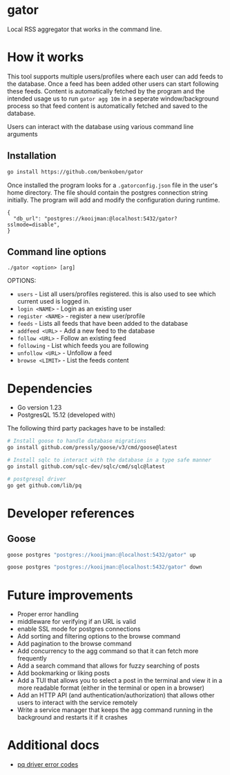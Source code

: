 # gator

Local RSS aggregator that works in the command line.

# How it works

This tool supports multiple users/profiles where each user can add feeds to the database. Once a feed has been added other users can start following these feeds.
Content is automatically fetched by the program and the intended usage us to run `gator agg 10m` in a seperate window/background process so that feed content is automatically fetched and saved to the database.

Users can interact with the database using various command line arguments

## Installation

```bash
go install https://github.com/benkoben/gator
```

Once installed the program looks for a `.gatorconfig.json` file in the user's home directory. The file should contain the postgres connection string initially. The program will add and modify the configuration during runtime.

```
{
  "db_url": "postgres://kooijman:@localhost:5432/gator?sslmode=disable",
}
```

## Command line options

`./gator <option> [arg]`

OPTIONS:

* `users` - List all users/profiles registered. this is also used to see which current used is logged in.
* `login <NAME>` - Login as an existing user
* `register <NAME>` - register a new user/profile
* `feeds` - Lists all feeds that have been added to the database
* `addfeed <URL>` - Add a new feed to the database
* `follow <URL>` - Follow an existing feed
* `following` - List which feeds you are following
* `unfollow <URL>` - Unfollow a feed
* `browse <LIMIT>` - List the feeds content

# Dependencies

* Go version 1.23
* PostgresQL 15.12 (developed with)

The following third party packages have to be installed:

```bash
# Install goose to handle database migrations
go install github.com/pressly/goose/v3/cmd/goose@latest

# Install sqlc to interact with the database in a type safe manner
go install github.com/sqlc-dev/sqlc/cmd/sqlc@latest

# postgresql driver
go get github.com/lib/pq
```

# Developer references

## Goose

```bash
goose postgres "postgres://kooijman:@localhost:5432/gator" up
```

```bash
goose postgres "postgres://kooijman:@localhost:5432/gator" down
```

# Future improvements

- Proper error handling
- middleware for verifying if an URL is valid
- enable SSL mode for postgres connections
- Add sorting and filtering options to the browse command
- Add pagination to the browse command
- Add concurrency to the agg command so that it can fetch more frequently
- Add a search command that allows for fuzzy searching of posts
- Add bookmarking or liking posts
- Add a TUI that allows you to select a post in the terminal and view it in a more readable format (either in the terminal or open in a browser)
- Add an HTTP API (and authentication/authorization) that allows other users to interact with the service remotely
- Write a service manager that keeps the agg command running in the background and restarts it if it crashes


# Additional docs

* [pq driver error codes](https://github.com/lib/pq/blob/master/error.go)
